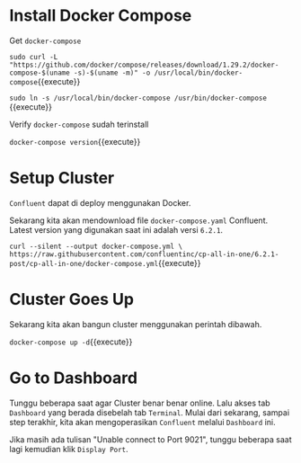 # Install Docker Compose

Get `docker-compose`

`sudo curl -L "https://github.com/docker/compose/releases/download/1.29.2/docker-compose-$(uname -s)-$(uname -m)" -o /usr/local/bin/docker-compose`{{execute}}

`sudo ln -s /usr/local/bin/docker-compose /usr/bin/docker-compose` {{execute}}

Verify `docker-compose` sudah terinstall

`docker-compose version`{{execute}}

# Setup Cluster

`Confluent` dapat di deploy menggunakan Docker.

Sekarang kita akan mendownload file `docker-compose.yaml` Confluent. Latest version yang digunakan saat ini adalah versi `6.2.1`.

`curl --silent --output docker-compose.yml \
  https://raw.githubusercontent.com/confluentinc/cp-all-in-one/6.2.1-post/cp-all-in-one/docker-compose.yml`{{execute}}

# Cluster Goes Up

Sekarang kita akan bangun cluster menggunakan perintah dibawah.

`docker-compose up -d`{{execute}}

# Go to Dashboard

Tunggu beberapa saat agar Cluster benar benar online. Lalu akses tab `Dashboard` yang berada disebelah tab `Terminal`. Mulai dari sekarang, sampai step terakhir, kita akan mengoperasikan `Confluent` melalui `Dashboard` ini.

Jika masih ada tulisan "Unable connect to Port 9021", tunggu beberapa saat lagi kemudian klik `Display Port`.